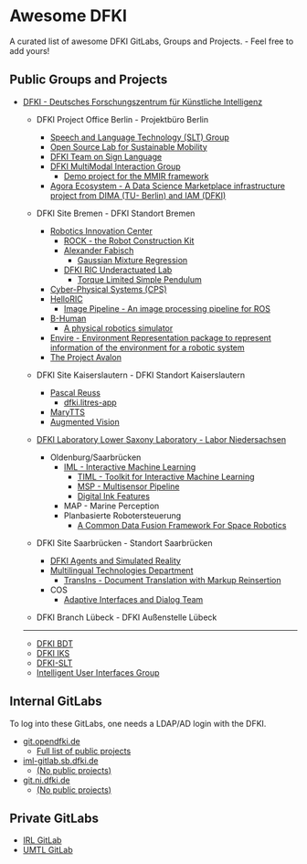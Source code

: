 # Awesome DFKI

A curated list of awesome DFKI GitLabs, Groups and Projects. - Feel free to add yours!

## Public Groups and Projects

-   [DFKI - Deutsches Forschungszentrum für Künstliche Intelligenz](https://github.com/DFKI)

    -   DFKI Project Office Berlin - Projektbüro Berlin
        -   [Speech and Language Technology (SLT) Group](https://github.com/DFKI-NLP)
        -   [Open Source Lab for Sustainable Mobility](https://github.com/open-source-lab-DFKI)
        -   [DFKI Team on Sign Language](https://github.com/DFKI-SignLanguage)
        -   [DFKI MultiModal Interaction Group](https://github.com/mmig)
            -   [Demo project for the MMIR framework](https://github.com/mmig/mmir-starter-kit)
        -   [Agora Ecosystem - A Data Science Marketplace infrastructure project from DIMA (TU- Berlin) and IAM (DFKI)](https://github.com/agora-ecosystem)

    -   DFKI Site Bremen - DFKI Standort Bremen
        -   [Robotics Innovation Center](https://github.com/dfki-ric)
            -   [ROCK - the Robot Construction Kit](https://www.rock-robotics.org/)
            -   [Alexander Fabisch](https://github.com/AlexanderFabisch)
                -   [Gaussian Mixture Regression](https://github.com/AlexanderFabisch/gmr)
            -   [DFKI RIC Underactuated Lab](https://github.com/dfki-ric-underactuated-lab)
                -   [Torque Limited Simple Pendulum](https://github.com/dfki-ric-underactuated-lab/torque_limited_simple_pendulum)
        -   [Cyber-Physical Systems (CPS)](https://github.com/DFKI-CPS)
        -   [HelloRIC](https://github.com/helloric)
            -   [Image Pipeline - An image processing pipeline for ROS](https://github.com/helloric/image_pipeline)
        -   [B-Human](https://github.com/bhuman)
            -   [A physical robotics simulator](https://github.com/bhuman/SimRobot)
        -   [Envire - Environment Representation package to represent information of the environment for a robotic system](https://github.com/envire)
        -   [The Project Avalon](https://github.com/auv-avalon)

    -   DFKI Site Kaiserslautern - DFKI Standort Kaiserslautern
        -   [Pascal Reuss](https://github.com/PascalReuss/)
            -   [dfki.litres-app](https://github.com/PascalReuss/dfki.litres-app)
        -   [MaryTTS](https://github.com/marytts)
        -   [Augmented Vision](https://github.com/dfki-av)

    -   [DFKI Laboratory Lower Saxony Laboratory - Labor Niedersachsen](https://github.com/DFKI-NI)
        -   Oldenburg/Saarbrücken
            -   [IML - Interactive Machine Learning](https://github.com/DFKI-Interactive-Machine-Learning)
                -   [TIML - Toolkit for Interactive Machine Learning](https://github.com/DFKI-Interactive-Machine-Learning/TIML/)
                -   [MSP - Multisensor Pipeline](https://github.com/DFKI-Interactive-Machine-Learning/multisensor-pipeline)
                -   [Digital Ink Features](https://github.com/DFKI-Interactive-Machine-Learning/ink-features)
            -   MAP - Marine Perception
            -   Planbasierte Robotersteuerung
                -   [A Common Data Fusion Framework For Space Robotics](https://gitlab.com/h2020src/og3)

    -   DFKI Site Saarbrücken - Standort Saarbrücken
        -   [DFKI Agents and Simulated Reality](https://github.com/dfki-asr)
        -   [Multilingual Technologies Department](https://github.com/DFKI-MLT)
            -   [TransIns - Document Translation with Markup Reinsertion](https://github.com/DFKI-MLT/TransIns)
        -   COS
            -   [Adaptive Interfaces and Dialog Team](https://github.com/DFKI-AID)

    -   DFKI Branch Lübeck - DFKI Außenstelle Lübeck

    ---

    -   [DFKI BDT](https://github.com/DFKI-BDT)
    -   [DFKI IKS](https://github.com/DFKI-IKS)
    -   [DFKI-SLT](https://github.com/DFKI-SLT)
    -   [Intelligent User Interfaces Group](https://github.com/dfki-iui)

## Internal GitLabs

To log into these GitLabs, one needs a LDAP/AD login with the DFKI.

-   [git.opendfki.de](https://git.opendfki.de/)
    -   [Full list of public projects](https://git.opendfki.de/explore/projects/starred?visibility_level=20)
-   [iml-gitlab.sb.dfki.de](https://iml-gitlab.sb.dfki.de/)
    -   [(No public projects)](https://iml-gitlab.sb.dfki.de/explore/projects/starred?visibility_level=20)
-   [git.ni.dfki.de](https://git.ni.dfki.de)
    -   [(No public projects)](https://git.ni.dfki.de/explore?sort=name_asc&visibility_level=20)

## Private GitLabs

-   [IRL GitLab](https://irl-git.dfki.de/)
-   [UMTL GitLab](https://umtl-git.dfki.de/)
